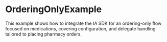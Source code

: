 # OrderingOnlyExample

This example shows how to integrate the IA SDK for an ordering-only flow focused on medications, covering configuration, and delegate handling tailored to placing pharmacy orders.
